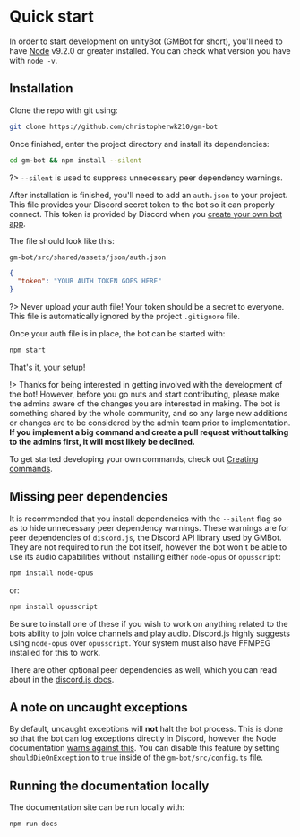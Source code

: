 # Quick start
In order to start development on unityBot (GMBot for short), you'll need to have [Node](https://nodejs.org/) v9.2.0 or greater installed. You can check what version you have with `node -v`.

## Installation
Clone the repo with git using:
```bash
git clone https://github.com/christopherwk210/gm-bot
```

Once finished, enter the project directory and install its dependencies:
```bash
cd gm-bot && npm install --silent
```

?> `--silent` is used to suppress unnecessary peer dependency warnings.

After installation is finished, you'll need to add an `auth.json` to your project. This file provides your Discord secret token to the bot so it can properly connect. This token is provided by Discord when you [create your own bot app](https://discordapp.com/developers/applications/me).

The file should look like this:

```filepath
gm-bot/src/shared/assets/json/auth.json
```
```json
{
  "token": "YOUR AUTH TOKEN GOES HERE"
}
```

?> Never upload your auth file! Your token should be a secret to everyone. This file is automatically ignored by the project `.gitignore` file.

Once your auth file is in place, the bot can be started with:

```bash
npm start
```

That's it, your setup!

!> Thanks for being interested in getting involved with the development of the bot! However, before you go nuts and start contributing, please make the admins aware of the changes you are interested in making. The bot is something shared by the whole community, and so any large new additions or changes are to be considered by the admin team prior to implementation. **If you implement a big command and create a pull request without talking to the admins first, it will most likely be declined.**

To get started developing your own commands, check out [Creating commands](/getting-started/creating-commands).

## Missing peer dependencies
It is recommended that you install dependencies with the `--silent` flag so as to hide  unnecessary peer dependency warnings. These warnings are for peer dependencies of `discord.js`, the Discord API library used by GMBot. They are not required to run the bot itself, however the bot won't be able to use its audio capabilities without installing either `node-opus` or `opusscript`:
```bash
npm install node-opus
```
or:
```bash
npm install opusscript
```
Be sure to install one of these if you wish to work on anything related to the bots ability to join voice channels and play audio. Discord.js highly suggests using `node-opus` over `opusscript`.
Your system must also have FFMPEG installed for this to work.

There are other optional peer dependencies as well, which you can read about in the [discord.js docs](https://discord.js.org/#/docs/main/stable/general/welcome).

## A note on uncaught exceptions
By default, uncaught exceptions will **not** halt the bot process. This is done so that the bot can log exceptions directly in Discord, however the Node documentation [warns against this](https://nodejs.org/api/process.html#process_warning_using_uncaughtexception_correctly). You can disable this feature by setting `shouldDieOnException` to `true` inside of the
`gm-bot/src/config.ts` file.

## Running the documentation locally
The documentation site can be run locally with:
```bash
npm run docs
```
